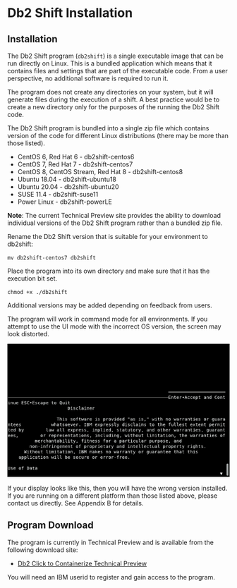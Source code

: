 # Db2 Shift Installation

## Installation

The Db2 Shift program (`db2shift`) is a single executable
image that can be run directly on Linux. This is a bundled
application which means that it contains files and settings
that are part of the executable code. From a user
perspective, no additional software is required to run it.

The program does not create any directories on your system,
but it will generate files during the execution of a shift.
A best practice would be to create a new directory only for
the purposes of the running the Db2 Shift code.

The Db2 Shift program is bundled into a single zip file
which contains version of the code for different Linux
distributions (there may be more than those listed). 

* CentOS 6, Red Hat 6 - db2shift-centos6
* CentOS 7, Red Hat 7 - db2shift-centos7
* CentOS 8, CentOS Stream, Red Hat 8 - db2shift-centos8
* Ubuntu 18.04 - db2shift-ubuntu18
* Ubuntu 20.04 - db2shift-ubuntu20
* SUSE 11.4 - db2shift-suse11
* Power Linux - db2shift-powerLE

**Note**: The current Technical Preview site provides the
ability to download individual versions of the Db2 Shift
program rather than a bundled zip file.

Rename the Db2 Shift version that is suitable for your
environment to db2shift:

```
mv db2shift-centos7 db2shift
```

Place the program into its own directory and make sure that it has the execution bit set.

```
chmod +x ./db2shift
```
Additional versions may be added depending on feedback from users. 

The program will work in command mode for all environments.
If you attempt to use the UI mode with the incorrect OS
version, the screen may look distorted.

![Bad Version](img/c2c_bad_version.png)

If your display looks like this, then you will have the
wrong version installed. If you are running on a different
platform than those listed above, please contact us
directly. See Appendix B for details.

## Program Download

The program is currently in Technical Preview and is available from the following download site:

* [Db2 Click to Containerize Technical Preview](https://ibm.biz/c2cdownload)

You will need an IBM userid to register and gain access to the program.
 



